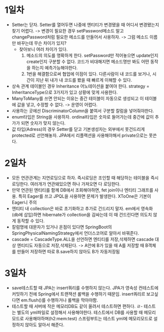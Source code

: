 # 1일차
- Setter는 닫자. Setter를 열어두면 나중에 엔티티가 변경됐을 때 어디서 변경됐는지 찾기 어렵다. -> 변경이 필요한 경우 setPassword메소드 말고 changePassword처럼 필요한 메소드를 만들어서 사용하자. -> 그럼 메소드 이름만 바꾸는데 무슨 차이가 있지?
  - 찾아보니 여러 차이가 있다.
    1. 메소드의 의도를 명확하게 한다. setPassword만 적어놓으면 update인지 create인지 구분할 수 없다. 코드가 비대해지면 메소드명만 봐도 어떤 동작을 하는지 예측가능해야한다.
    2. 1번을 해결함으로써 협업에 이점이 있다. 다른사람이 내 코드를 보거나, 시간이 지난 뒤 내가 내 코드를 봤을 때 빠르게 이해할 수 있다.
- 상속 관계 테이블인 경우 Inheritance 어노테이션을 붙여야 한다. strategy = InheritanceType으로 3가지가 있고 상황에 맞게 사용한다.
- ManyToMany를 쓰면 안되는 이유는 중간 테이블이 자동으로 생성되고 이 테이블에 값을 넣고, 수정할 수 없다. -> 운영이 어렵다.
- 사용하는 곳에선 DiscriminatorColumn을 붙여서 구분할 칼럼을 넣어줘야한다.
- enum타입은 String을 사용하자. ordinal타입은 숫자로 들어가는데 중간에 값이 추가가 되면 숫자가 맞지 않는다.
- 값 타입(Adress)의 경우 Setter를 닫고 기본생성자는 외부에서 못건드리게 protected로 선언해놓자. JPA에서 리플랙션을 사용해야해서 private으로는 못쓴다.
# 2일차
- 모든 연관관계는 지연로딩으로 하자. 즉시로딩은 조인할 때 해당하는 테이블을 즉시 로딩한다. 여러개가 연관돼있으면 하나 가져오면 다 로딩한다.
- 만약 연관된 엔티티를 함께 DB에서 조회해야하면, fet join이나 엔티티 그래프를 사용. 특히 Eager를 쓰고 JPQL을 사용하면 문제가 발생한다. XToOne은 기본이 Eager니 주의
- 엔티티 내 collection은 바로 초기화하고 추가로 건드리지 말자. em에서 영속화(db에 삽입)하면 hibernate가 collection을 감싸는데 이 때 건드린다면 의도치 않게 동작할 수 있다.  
- 칼럼명에 대문자가 있거나 온점이 있다면 SpringBoot의 SpringPhysicalNamingStrategy에서 언더스코어로 알아서 바꿔준다.
- cascade = CascadeType.ALL을 선언하면 엔티티를 저장,삭제하면 cascade 대상 엔티티도 자동으로 저장,삭제된다. -> A안에 B가 있을 때 A를 저장할 때 B객체를 만들어 저장하면 따로 B.save하지 않아도 B가 자동저장됨

# 3일차
- save테스트할 때 JPA는 insert쿼리를 수행하지 않는다. JPA가 영속성 컨테스트에 커밋하기 전에 Spring에서 트랜잭션 롤백을 수행하기 때문임. insert쿼리르 보고싶다면 em.flush()를 수행하거나 롤백을 막아야함.
- 테스트할 때 서버에 작은 메모리DB도 같이 올려서 테스트하면 편하다.
ㄹ- 테스트는 별도의 yml파일로 설정해서 사용해야한다. 테스트에서 DB를 사용할 때 메모리모드로 사용해야하며(h2:mem:test) 스프링부트는 테스트 yml에 메모리모드로 설정하지 않아도 알아서 해준다.